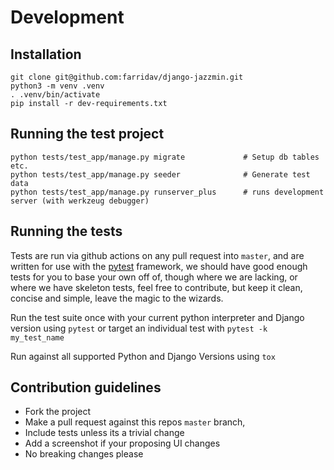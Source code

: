 # Development

## Installation

    git clone git@github.com:farridav/django-jazzmin.git
    python3 -m venv .venv
    . .venv/bin/activate
    pip install -r dev-requirements.txt

## Running the test project

    python tests/test_app/manage.py migrate             # Setup db tables etc.
    python tests/test_app/manage.py seeder              # Generate test data
    python tests/test_app/manage.py runserver_plus      # runs development server (with werkzeug debugger)

## Running the tests
Tests are run via github actions on any pull request into `master`, and are written for use with the [pytest](https://docs.pytest.org/en/latest/) 
framework, we should have good enough tests for you to base your own off of, though where we are lacking, or where we have 
skeleton tests, feel free to contribute, but keep it clean, concise and simple, leave the magic to the wizards.

Run the test suite once with your current python interpreter and Django version using `pytest` or target an individual 
test with `pytest -k my_test_name`

Run against all supported Python and Django Versions using `tox`

## Contribution guidelines
- Fork the project
- Make a pull request against this repos `master` branch, 
- Include tests unless its a trivial change
- Add a screenshot if your proposing UI changes
- No breaking changes please
